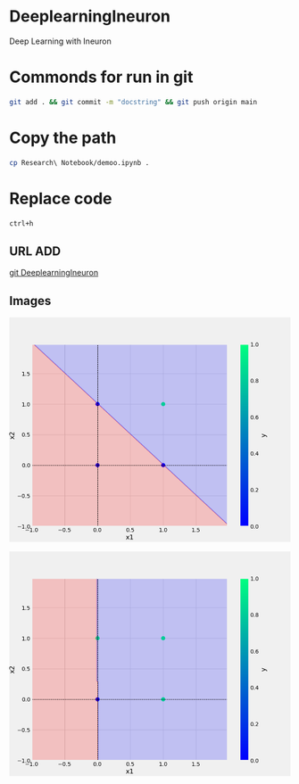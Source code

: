 # DeeplearningIneuron
Deep Learning with Ineuron



# Commonds for run in git 

```bash
git add . && git commit -m "docstring" && git push origin main
```


# Copy the path 
```bash
cp Research\ Notebook/demoo.ipynb .
```



# Replace code 

```bash
ctrl+h
```

## URL ADD
[git DeeplearningIneuron](https://github.com/it3037rakesh/DeeplearningIneuron.git)

## Images

![sample Image](plots/and.png)

![sample Image](plots/or.png)
